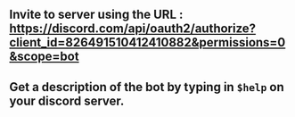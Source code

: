 ## Invite to server using the URL : https://discord.com/api/oauth2/authorize?client_id=826491510412410882&permissions=0&scope=bot


## Get a description of the bot by typing in `$help` on your discord server.
